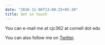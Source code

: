 ```yaml
---
date: "2016-11-06T13:00:25+05:30"
title: Get in touch
---
```


You can e-mail me at cjc362 at cornell dot edu

You can also follow me on [Twitter](https://twitter.com/colincepuran).